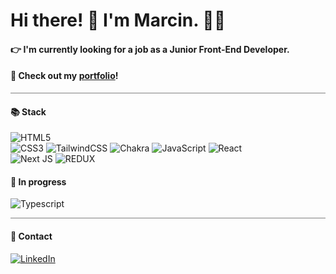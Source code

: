 
  
# Hi there! 👋 I'm Marcin. 👨‍💻
#### 👉 I'm currently looking for a job as a Junior Front-End Developer.
#### 🧾 Check out my [portfolio](https://marcin-niedbalec.vercel.app/portfolio)!

<hr style="height:1px;border-width:0;color:gray;background-color:gray">

#### 📚 Stack
  
![HTML5](https://img.shields.io/badge/html5-%23E34F26.svg?style=for-the-badge&logo=html5&logoColor=white) 	
![CSS3](https://img.shields.io/badge/css3-%231572B6.svg?style=for-the-badge&logo=css3&logoColor=white)	![TailwindCSS](https://img.shields.io/badge/tailwindcss-%2338B2AC.svg?style=for-the-badge&logo=tailwind-css&logoColor=white) 
![Chakra](https://img.shields.io/badge/chakra-%234ED1C5.svg?style=for-the-badge&logo=chakraui&logoColor=white) 	![JavaScript](https://img.shields.io/badge/javascript-%23323330.svg?style=for-the-badge&logo=javascript&logoColor=%23F7DF1E) 
![React](https://img.shields.io/badge/react-%2320232a.svg?style=for-the-badge&logo=react&logoColor=%2361DAFB)	
![Next JS](https://img.shields.io/badge/Next-black?style=for-the-badge&logo=next.js&logoColor=white)
![REDUX](https://img.shields.io/badge/Redux-593D88?style=for-the-badge&logo=redux&logoColor=white)


#### 📖 In progress
![Typescript](https://img.shields.io/badge/TypeScript-007ACC?style=for-the-badge&logo=typescript&logoColor=white)


<hr style="height:1px;border-width:0;color:gray;background-color:gray">

#### 💬 Contact
[![LinkedIn](https://img.shields.io/badge/linkedin-%230077B5.svg?style=for-the-badge&logo=linkedin&logoColor=white)](https://www.linkedin.com/in/marcin-niedbalec-08a786215/)
